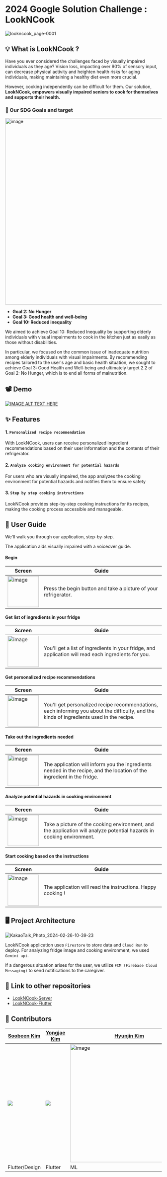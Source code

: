 # 2024 Google Solution Challenge : LookNCook

![lookncook_page-0001](https://github.com/gdsc-ys/LookNCook/assets/95014836/50fbe0d7-69e2-4793-9d6c-aa40f7a42e1a)


## 💡 What is LookNCook ?

Have you ever considered the challenges faced by visually impaired individuals as they age?
Vision loss, impacting over 90% of sensory input, can decrease physical activity and heighten health risks for aging individuals, making maintaining a healthy diet even more crucial.

However, cooking independently can be difficult for them.
Our solution, **LookNCook, empowers visually impaired seniors to cook for themselves and supports their health.**

### 🎯 Our SDG Goals and target

<img width="600" alt="image" src="https://github.com/gdsc-ys/lookncook-server/assets/95014836/30d9dad1-b88a-420e-a808-0dceb5eaa7ef">

- **Goal 2: No Hunger**
- **Goal 3: Good health and well-being**
- **Goal 10: Reduced inequality**

We aimed to achieve Goal 10: Reduced Inequality by supporting elderly individuals with visual impairments to cook in the kitchen just as easily as those without disabilities.

In particular, we focused on the common issue of inadequate nutrition among elderly individuals with visual impairments. By recommending recipes tailored to the user's age and basic health situation,
we sought to achieve Goal 3: Good Health and Well-being and ultimately target 2.2 of Goal 2: No Hunger, which is to end all forms of malnutrition.


## 📽 Demo

[![IMAGE ALT TEXT HERE](https://img.youtube.com/vi/2E8nHU_T0jQ/0.jpg)](https://www.youtube.com/watch?v=2E8nHU_T0jQ)

## ✨ Features


#### **1. `Personalized recipe recommendation`**

With LookNCook, users can receive personalized ingredient recommendations based on their user information and the contents of their refrigerator.

#### **2. `Analyze cooking environment for potential hazards`**

For users who are visually impaired, the app analyzes the cooking environment for potential hazards and notifies them to ensure safety

#### **3. `Step by step cooking instructions`**

LookNCook provides step-by-step cooking instructions for its recipes, making the cooking process accessible and manageable.

## 🌱 User Guide

We'll walk you through our application, step-by-step.

The application aids visually impaired with a voiceover guide.

#### Begin
|Screen| Guide                                                           |
|---|-----------------------------------------------------------------|
|<img width="100" alt="image" src="https://github.com/gdsc-ys/lookncook-server/assets/95014836/7a4d0b5f-4560-4655-b87f-01cd8a57a23f">| Press the begin button and take a picture of your refrigerator. |

#### Get list of ingredients in your fridge

|Screen| Guide                                                                                                |
|---|------------------------------------------------------------------------------------------------------|
|<img width="100" alt="image" src="https://github.com/gdsc-ys/lookncook-server/assets/95014836/084c19a5-2b5e-4708-85ac-e7fbdff54a09">| You'll get a list of ingredients in your fridge, and application will read each ingredients for you. |


#### Get personalized recipe recommendations



|Screen| Guide                                                                                                                                     |
|---|-------------------------------------------------------------------------------------------------------------------------------------------|
|<img width="100" alt="image" src="https://github.com/gdsc-ys/lookncook-server/assets/95014836/685ea305-83f6-4c2f-a450-91017ded9f40">| You'll get personalized recipe recommendations, each informing you about the difficulty, and the kinds of ingredients used in the recipe. |

#### Take out the ingredients needed

|Screen| Guide                                                                                                                   |
|---|-------------------------------------------------------------------------------------------------------------------------|
|<img width="100" alt="image" src="https://github.com/gdsc-ys/lookncook-server/assets/95014836/7d0f7169-1344-4732-ae1a-7d2f142661a0">| The application will inform you the ingredients needed in the recipe, and the location of the ingredient in the fridge. |




#### Analyze potential hazards in cooking environment



|Screen| Guide                                                                                                                 |
|---|-----------------------------------------------------------------------------------------------------------------------|
|<img width="100" alt="image" src="https://github.com/gdsc-ys/lookncook-server/assets/95014836/6d667ada-30cb-48f9-bc5a-a0eef9e7b271">| Take a picture of the cooking environment, and the application will analyze potential hazards in cooking environment. |

#### Start cooking based on the instructions

|Screen| Guide                                                       |
|---|-------------------------------------------------------------|
|<img width="100" alt="image" src="https://github.com/gdsc-ys/lookncook-server/assets/95014836/c583b88e-cb6d-4e1e-bcbc-9f864d2dc7a3">| The application will read the instructions. Happy cooking ! |


## 🖥 Project Architecture

![KakaoTalk_Photo_2024-02-26-10-39-23](https://github.com/gdsc-ys/lookncook-server/assets/95014836/1ff8df59-5494-41c2-8a0b-2cb1347ea2d8)

LookNCook application uses `Firestore` to store data and `Cloud Run` to deploy. For analyzing fridge image and cooking environment, we used `Gemini api`. 

If a dangerous situation arises for the user, we utilize `FCM (Firebase Cloud Messaging)` to send notifications to the caregiver.


## 🔗 Link to other repositories
- [LookNCook-Server](https://github.com/gdsc-ys/lookncook-server)
- [LookNCook-Flutter](https://github.com/gdsc-ys/LooknCook-flutter)

## 💙 Contributors


| [Soobeen Kim](https://github.com/suekim3028) | [Yongjae Kim](https://github.com/longlivedrgn) | [Hyunjin Kim](https://github.com/hjhyunjinkim)                                                                                               | [Soeun Uhm](https://github.com/ddoddii) |
|----------------------------------------------|------------------------------------------------|----------------------------------------------------------------------------------------------------------------------------------------------|-----------------------------------------|
| <img src="https://avatars.githubusercontent.com/u/68975409?v=4">                                            | <img src="https://avatars.githubusercontent.com/u/85781941?v=4">                                              | <img width="380" alt="image" src="https://github.com/hjhyunjinkim/3D_machine_learning/assets/95014836/c7c15c58-e30b-43c2-a8b1-bf5607a7c6c2"> | <img src="https://avatars.githubusercontent.com/u/95014836?v=4">                                       |
| Flutter/Design                               | Flutter                                        | ML                                                                                                                                           | Server                                  |


